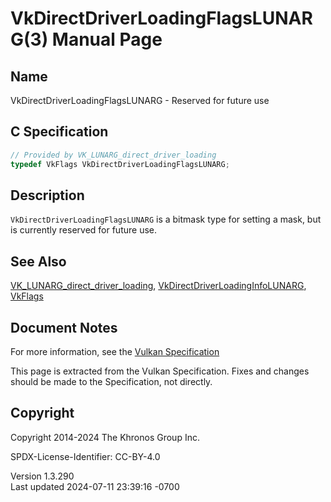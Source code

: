 # VkDirectDriverLoadingFlagsLUNARG(3) Manual Page

## Name

VkDirectDriverLoadingFlagsLUNARG - Reserved for future use



## <a href="#_c_specification" class="anchor"></a>C Specification

``` c
// Provided by VK_LUNARG_direct_driver_loading
typedef VkFlags VkDirectDriverLoadingFlagsLUNARG;
```

## <a href="#_description" class="anchor"></a>Description

`VkDirectDriverLoadingFlagsLUNARG` is a bitmask type for setting a mask,
but is currently reserved for future use.

## <a href="#_see_also" class="anchor"></a>See Also

[VK_LUNARG_direct_driver_loading](https://registry.khronos.org/vulkan/specs/1.3-extensions/man/html/VK_LUNARG_direct_driver_loading.html),
[VkDirectDriverLoadingInfoLUNARG](https://registry.khronos.org/vulkan/specs/1.3-extensions/man/html/VkDirectDriverLoadingInfoLUNARG.html),
[VkFlags](https://registry.khronos.org/vulkan/specs/1.3-extensions/man/html/VkFlags.html)

## <a href="#_document_notes" class="anchor"></a>Document Notes

For more information, see the <a
href="https://registry.khronos.org/vulkan/specs/1.3-extensions/html/vkspec.html#VkDirectDriverLoadingFlagsLUNARG"
target="_blank" rel="noopener">Vulkan Specification</a>

This page is extracted from the Vulkan Specification. Fixes and changes
should be made to the Specification, not directly.

## <a href="#_copyright" class="anchor"></a>Copyright

Copyright 2014-2024 The Khronos Group Inc.

SPDX-License-Identifier: CC-BY-4.0

Version 1.3.290  
Last updated 2024-07-11 23:39:16 -0700
